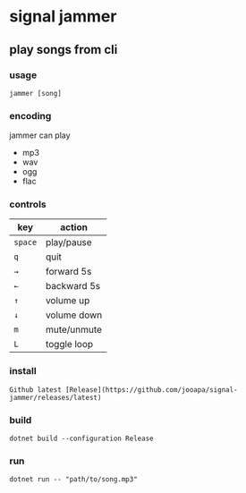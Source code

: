 # signal jammer 
## play songs from cli

### usage
```
jammer [song]
```

### encoding
jammer can play
- mp3
- wav
- ogg
- flac

### controls

| key | action |
|  --------  |  -------  |
| `space` | play/pause |
| `q` | quit |
| `→` | forward 5s |
| `←` | backward 5s |
| `↑` | volume up |
| `↓` | volume down |
| `m` | mute/unmute |
| `L` | toggle loop |

### install
```
Github latest [Release](https://github.com/jooapa/signal-jammer/releases/latest)
```

### build
```
dotnet build --configuration Release
```
### run
```
dotnet run -- "path/to/song.mp3"
```